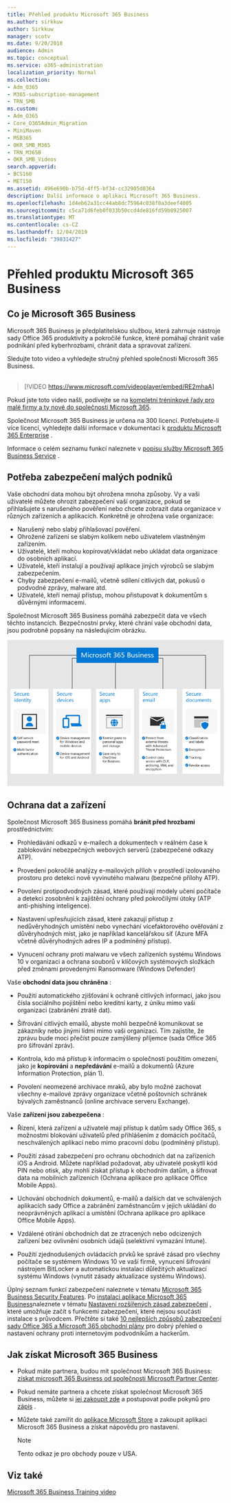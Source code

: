```yaml
---
title: Přehled produktu Microsoft 365 Business
ms.author: sirkkuw
author: Sirkkuw
manager: scotv
ms.date: 9/20/2018
audience: Admin
ms.topic: conceptual
ms.service: o365-administration
localization_priority: Normal
ms.collection:
- Adm_O365
- M365-subscription-management
- TRN_SMB
ms.custom:
- Adm_O365
- Core_O365Admin_Migration
- MiniMaven
- MSB365
- OKR_SMB_M365
- TRN_M365B
- OKR_SMB_Videos
search.appverid:
- BCS160
- MET150
ms.assetid: 496e690b-b75d-4ff5-bf34-cc32905d0364
description: Další informace o aplikaci Microsoft 365 Business.
ms.openlocfilehash: 1d4eb62a31cc44ab8dc75964c038f0a3deef4005
ms.sourcegitcommit: c5ca71d6feb0f033b50ccd4de816fd59b0925007
ms.translationtype: MT
ms.contentlocale: cs-CZ
ms.lasthandoff: 12/04/2019
ms.locfileid: "39831427"
---
```

# <a name="overview-of-microsoft-365-business"></a>Přehled produktu Microsoft 365 Business

## <a name="what-is-microsoft-365-business"></a>Co je Microsoft 365 Business

Microsoft 365 Business je předplatitelskou službou, která zahrnuje nástroje sady Office 365 produktivity a pokročilé funkce, které pomáhají chránit vaše podnikání před kyberhrozbami, chránit data a spravovat zařízení.

Sledujte toto video a vyhledejte stručný přehled společnosti Microsoft 365 Business.<br><br>

> [!VIDEO https://www.microsoft.com/videoplayer/embed/RE2mhaA] 
  
Pokud jste toto video našli, podívejte se na [kompletní tréninkové řady pro malé firmy a ty nové do společnosti Microsoft 365](https://support.office.com/article/6ab4bbcd-79cf-4000-a0bd-d42ce4d12816). 

Společnost Microsoft 365 Business je určena na 300 licencí. Potřebujete-li více licencí, vyhledejte další informace v dokumentaci k [produktu Microsoft 365 Enterprise](https://go.microsoft.com/fwlink/p/?linkid=860986) .

Informace o celém seznamu funkcí naleznete v [popisu služby Microsoft 365 Business Service](https://docs.microsoft.com/office365/servicedescriptions/microsoft-365-service-descriptions/microsoft-365-business-service-description) .
  
## <a name="small-business-security-needs"></a>Potřeba zabezpečení malých podniků

Vaše obchodní data mohou být ohrožena mnoha způsoby. Vy a vaši uživatelé můžete ohrozit zabezpečení vaší organizace, pokud se přihlašujete s narušeného pověření nebo chcete zobrazit data organizace v různých zařízeních a aplikacích. Konkrétně je ohrožena vaše organizace:

- Narušený nebo slabý přihlašovací pověření.
- Ohrožené zařízení se slabým kolíkem nebo uživatelem vlastněným zařízením.
- Uživatelé, kteří mohou kopírovat/vkládat nebo ukládat data organizace do osobních aplikací.
- Uživatelé, kteří instalují a používají aplikace jiných výrobců se slabým zabezpečením.
- Chyby zabezpečení e-mailů, včetně sdílení citlivých dat, pokusů o podvodné zprávy, malware atd.
- Uživatelé, kteří nemají přístup, mohou přistupovat k dokumentům s důvěrnými informacemi.

Společnost Microsoft 365 Business pomáhá zabezpečit data ve všech těchto instancích. Bezpečnostní prvky, které chrání vaše obchodní data, jsou podrobně popsány na následujícím obrázku.

![Číslo, které znázorňuje, jak M365B chrání váš podnik.](media/m365businessvalueadd.png)

## <a name="how-your-data-and-devices-are-protected"></a>Ochrana dat a zařízení

Společnost Microsoft 365 Business pomáhá **bránit před hrozbami** prostřednictvím:

- Prohledávání odkazů v e-mailech a dokumentech v reálném čase k zablokování nebezpečných webových serverů (zabezpečené odkazy ATP).

- Provedení pokročilé analýzy e-mailových příloh v prostředí izolovaného prostoru pro detekci nově vyvinutého malwaru (bezpečné přílohy ATP). 

- Povolení protipodvodných zásad, které používají modely učení počítače a detekci zosobnění k zajištění ochrany před pokročilými útoky (ATP anti-phishing inteligence). 

- Nastavení upřesňujících zásad, které zakazují přístup z nedůvěryhodných umístění nebo vynechání vícefaktorového ověřování z důvěryhodných míst, jako je například kancelářskou síť (Azure MFA včetně důvěryhodných adres IP a podmíněný přístup). 

- Vynucení ochrany proti malwaru ve všech zařízeních systému Windows 10 v organizaci a ochrana souborů v klíčových systémových složkách před změnami provedenými Ransomware (Windows Defender)

Vaše **obchodní data jsou chráněna** :

- Použití automatického zjišťování k ochraně citlivých informací, jako jsou čísla sociálního pojištění nebo kreditní karty, z úniku mimo vaši organizaci (zabránění ztrátě dat). 

- Šifrování citlivých emailů, abyste mohli bezpečně komunikovat se zákazníky nebo jinými lidmi mimo vaši organizaci. Tím zajistíte, že zprávu bude moci přečíst pouze zamýšlený příjemce (sada Office 365 pro šifrování zpráv).

- Kontrola, kdo má přístup k informacím o společnosti použitím omezení, jako je **kopírování** a **nepředávání** e-mailů a dokumentů (Azure Information Protection, plán 1).

- Povolení neomezené archivace mraků, aby bylo možné zachovat všechny e-mailové zprávy organizace včetně poštovních schránek bývalých zaměstnanců (online archivace serveru Exchange).

Vaše **zařízení jsou zabezpečena** :

- Řízení, která zařízení a uživatelé mají přístup k datům sady Office 365, s možnostmi blokování uživatelů před přihlášením z domácích počítačů, neschválených aplikací nebo mimo pracovní dobu (podmíněný přístup).

- Použití zásad zabezpečení pro ochranu obchodních dat na zařízeních iOS a Android. Můžete například požadovat, aby uživatelé poskytli kód PIN nebo otisk, aby mohli získat přístup k obchodním datům, a šifrovat data na mobilních zařízeních (Ochrana aplikace pro aplikace Office Mobile Apps).

- Uchování obchodních dokumentů, e-mailů a dalších dat ve schválených aplikacích sady Office a zabránění zaměstnancům v jejich ukládání do neoprávněných aplikací a umístění (Ochrana aplikace pro aplikace Office Mobile Apps).

- Vzdálené otírání obchodních dat ze ztracených nebo odcizených zařízení bez ovlivnění osobních údajů (selektivní vymazání Intune).

- Použití zjednodušených ovládacích prvků ke správě zásad pro všechny počítače se systémem Windows 10 ve vaší firmě, vynucení šifrování nástrojem BitLocker a automatickou instalaci důležitých aktualizací systému Windows (vynutit zásady aktualizace systému Windows).

Úplný seznam funkcí zabezpečení naleznete v tématu [Microsoft 365 Business Security Features](security-features.md). Po [instalaci aplikace Microsoft 365 Business](set-up.md)naleznete v tématu [Nastavení rozšířených zásad zabezpečení](set-up-advanced-security.md) , které umožňuje začít s funkcemi zabezpečení, které nejsou součástí instalace s průvodcem. Přečtěte si také [10 nejlepších způsobů zabezpečení sady Office 365 a Microsoft 365 obchodní plány](https://docs.microsoft.com/office365/admin/security-and-compliance/secure-your-business-data) pro dobrý přehled o nastavení ochrany proti internetovým podvodníkům a hackerům.

## <a name="get-microsoft-365-business"></a>Jak získat Microsoft 365 Business

- Pokud máte partnera, budou mít společnost Microsoft 365 Business: [získat microsoft 365 Business od společnosti Microsoft Partner Center](get-microsoft-365-business.md#get-microsoft-365-business-from-microsoft-partner-center).

- Pokud nemáte partnera a chcete získat společnost Microsoft 365 Business, můžete si [jej zakoupit zde](https://www.microsoft.com/microsoft-365/business) a postupovat podle pokynů pro [zápis](sign-up.md) .

- Můžete také zamířit do [aplikace Microsoft Store](https://www.microsoft.com/en-us/store/locations/find-a-store?icid=gm_fy18_hol_bopis_feature3&CustomerIntent=Consumer) a zakoupit aplikaci Microsoft 365 Business a získat nápovědu pro nastavení.

    > [!NOTE]
    > Tento odkaz je pro obchody pouze v USA.

## <a name="see-also"></a>Viz také

[Microsoft 365 Business Training video](https://support.office.com/article/6ab4bbcd-79cf-4000-a0bd-d42ce4d12816)
